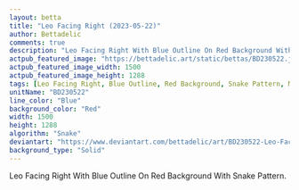 ```yaml
---
layout: betta
title: "Leo Facing Right (2023-05-22)"
author: Bettadelic
comments: true
description: "Leo Facing Right With Blue Outline On Red Background With Snake Pattern."
actpub_featured_image: "https://bettadelic.art/static/bettas/BD230522.jpg"
actpub_featured_image_width: 1500
actpub_featured_image_height: 1288
tags: [Leo Facing Right, Blue Outline, Red Background, Snake Pattern, May 2023, Solid Background Pattern]
unitName: "BD230522"
line_color: "Blue"
background_color: "Red"
width: 1500
height: 1288
algorithm: "Snake"
deviantart: "https://www.deviantart.com/bettadelic/art/BD230522-Leo-Facing-Right-2023-05-22-963716329"
background_type: "Solid"
---
```


Leo Facing Right With Blue Outline On Red Background With Snake Pattern.
